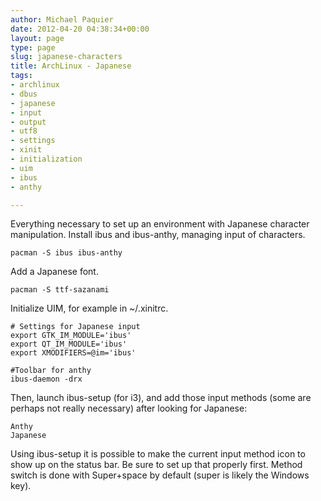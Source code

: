 ```yaml
---
author: Michael Paquier
date: 2012-04-20 04:38:34+00:00
layout: page
type: page
slug: japanese-characters
title: ArchLinux - Japanese
tags:
- archlinux
- dbus
- japanese
- input
- output
- utf8
- settings
- xinit
- initialization
- uim
- ibus
- anthy

---
```


Everything necessary to set up an environment with Japanese character
manipulation. Install ibus and ibus-anthy, managing input of characters.

    pacman -S ibus ibus-anthy

Add a Japanese font.

    pacman -S ttf-sazanami

Initialize UIM, for example in ~/.xinitrc.

    # Settings for Japanese input
    export GTK_IM_MODULE='ibus'
    export QT_IM_MODULE='ibus'
    export XMODIFIERS=@im='ibus'

    #Toolbar for anthy
    ibus-daemon -drx

Then, launch ibus-setup (for i3), and add those input methods (some are
perhaps not really necessary) after looking for Japanese:

    Anthy
    Japanese

Using ibus-setup it is possible to make the current input method icon
to show up on the status bar. Be sure to set up that properly first.
Method switch is done with Super+space by default (super is likely the
Windows key).
